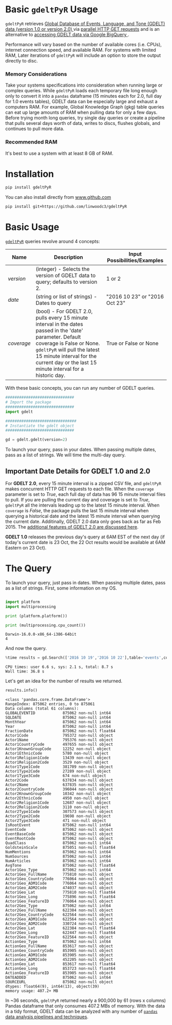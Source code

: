 
# Basic `gdeltPyR` Usage

`gdeltPyR` retrieves [Global Database of Events, Language, and Tone (GDELT) data (version 1.0 or version 2.0) ](http://gdeltproject.org/data.html#intro) via [parallel HTTP GET requests](http://docs.python-requests.org/en/v0.10.6/user/advanced/#asynchronous-requests) and is an alternative to [accessing GDELT data via Google BigQuery ](http://gdeltproject.org/data.html#googlebigquery). 

 Performance will vary based on the number of available cores (i.e. CPUs), internet connection speed, and available RAM.  For systems with limited RAM, Later iterations of `gdeltPyR` will include an option to store the output directly to disc.  

### Memory Considerations

Take your systems specifications into consideration when running large or complex queries.  While `gdeltPyR` loads each temporary file long enough only to convert it into a `pandas` dataframe (15 minutes each for 2.0, full day for 1.0 events tables), GDELT data can be especially large and exhaust a computers RAM.  For example, Global Knowledge Graph (gkg) table queries can eat up large amounts of RAM when pulling data for only a few days.  Before trying month long queries, try single day queries or create a pipeline that pulls several days worth of data, writes to discs, flushes globals, and continues to pull more data.  

### Recommended RAM

It's best to use a system with at least 8 GB of RAM.

# Installation

```bash
pip install gdeltPyR
```

You can also install directly from www.github.com

```bash
pip install git+https://github.com/linwoodc3/gdeltPyR
```

# Basic Usage

[`gdeltPyR`](https://github.com/linwoodc3/gdeltPyR) queries revolve around 4 concepts:

| **Name** | **Description**                                                                                                                                                                                                                                                       | **Input Possibilities/Examples**    |
|----------|-------------------------------------------------------------------------------------------------------------------------------------------------------------------------------------------------------------------------------------------------------------------|---------------------------------|
| *version*  | (integer)  - Selects the version of GDELT data to query; defaults to version 2.                                                                                                                                                                                   | 1 or 2                          |
| *date*    | (string or list of strings) - Dates to query                                                                                                                                                                                                                      | "2016 10 23" or "2016 Oct 23"   |
| *coverage*| (bool) - For GDELT 2.0, pulls every 15 minute interval in the dates passed in the 'date' parameter. Default coverage is False or None.  `gdeltPyR` will pull the latest 15 minute interval for the current day or the last 15 minute interval for a historic day. | True or False or None           |

With these basic concepts, you can run any number of GDELT queries.


```python
##############################
# Import the package
##############################
import gdelt
```


```python
###############################
# Instantiate the gdelt object
##############################

gd = gdelt.gdelt(version=2)
```

To launch your query, pass in your dates.  When passing multiple dates, pass as a list of strings.  We will time the multi-day query.  

## Important Date Details for GDELT 1.0 and 2.0
For **GDELT 2.0**, every 15 minute interval is a zipped CSV file, and `gdeltPyR` makes concurrent HTTP GET requests to each file. When the `coverage` parameter is set to *True*, each full day of data has 96 15 minute interval files to pull.  If you are pulling the current day and coverage is set to *True*, `gdeltPyR` all the intervals leading up to the latest 15 minute interval.  When `coverage` is *False*, the package pulls the last 15 minute interval when querying a historical date and the latest 15 minute interval when querying the current date. Additinally, GDELT 2.0 data only goes back as far as Feb 2015.  The [additional features of GDELT 2.0 are discussed here](http://blog.gdeltproject.org/gdelt-2-0-our-global-world-in-realtime/). 

**GDELT 1.0** releases the previous day's query at 6AM EST of the next day (if today's current date is 23 Oct, the 22 Oct results would be available at 6AM Eastern on 23 Oct).

# The Query

To launch your query, just pass in dates.  When passing multiple dates, pass as a list of strings.  First, some information on my OS.


```python

import platform
import multiprocessing

print (platform.platform())

print (multiprocessing.cpu_count())
```

    Darwin-16.0.0-x86_64-i386-64bit
    4


And now the query.


```python
%time results = gd.Search(['2016 10 19','2016 10 22'],table='events',coverage=True)
```

    CPU times: user 6.6 s, sys: 2.1 s, total: 8.7 s
    Wall time: 36.8 s


Let's get an idea for the number of results we returned.  


```python
results.info()
```

    <class 'pandas.core.frame.DataFrame'>
    RangeIndex: 875062 entries, 0 to 875061
    Data columns (total 61 columns):
    GLOBALEVENTID            875062 non-null int64
    SQLDATE                  875062 non-null int64
    MonthYear                875062 non-null int64
    Year                     875062 non-null int64
    FractionDate             875062 non-null float64
    Actor1Code               795372 non-null object
    Actor1Name               795376 non-null object
    Actor1CountryCode        497655 non-null object
    Actor1KnownGroupCode     12252 non-null object
    Actor1EthnicCode         5780 non-null object
    Actor1Religion1Code      13439 non-null object
    Actor1Religion2Code      3529 non-null object
    Actor1Type1Code          381709 non-null object
    Actor1Type2Code          27289 non-null object
    Actor1Type3Code          674 non-null object
    Actor2Code               637834 non-null object
    Actor2Name               637835 non-null object
    Actor2CountryCode        396044 non-null object
    Actor2KnownGroupCode     10342 non-null object
    Actor2EthnicCode         4950 non-null object
    Actor2Religion1Code      12687 non-null object
    Actor2Religion2Code      3110 non-null object
    Actor2Type1Code          307573 non-null object
    Actor2Type2Code          19698 non-null object
    Actor2Type3Code          471 non-null object
    IsRootEvent              875062 non-null int64
    EventCode                875062 non-null object
    EventBaseCode            875062 non-null object
    EventRootCode            875062 non-null object
    QuadClass                875062 non-null int64
    GoldsteinScale           875051 non-null float64
    NumMentions              875062 non-null int64
    NumSources               875062 non-null int64
    NumArticles              875062 non-null int64
    AvgTone                  875062 non-null float64
    Actor1Geo_Type           875062 non-null int64
    Actor1Geo_FullName       775810 non-null object
    Actor1Geo_CountryCode    776064 non-null object
    Actor1Geo_ADM1Code       776064 non-null object
    Actor1Geo_ADM2Code       474037 non-null object
    Actor1Geo_Lat            775810 non-null float64
    Actor1Geo_Long           775896 non-null float64
    Actor1Geo_FeatureID      776064 non-null object
    Actor2Geo_Type           875062 non-null int64
    Actor2Geo_FullName       622384 non-null object
    Actor2Geo_CountryCode    622564 non-null object
    Actor2Geo_ADM1Code       622564 non-null object
    Actor2Geo_ADM2Code       330724 non-null object
    Actor2Geo_Lat            622384 non-null float64
    Actor2Geo_Long           622447 non-null float64
    Actor2Geo_FeatureID      622564 non-null object
    ActionGeo_Type           875062 non-null int64
    ActionGeo_FullName       853617 non-null object
    ActionGeo_CountryCode    853905 non-null object
    ActionGeo_ADM1Code       853905 non-null object
    ActionGeo_ADM2Code       452205 non-null object
    ActionGeo_Lat            853617 non-null float64
    ActionGeo_Long           853723 non-null float64
    ActionGeo_FeatureID      853905 non-null object
    DATEADDED                875062 non-null int64
    SOURCEURL                875062 non-null object
    dtypes: float64(9), int64(13), object(39)
    memory usage: 407.2+ MB


In ~36 seconds, `gdeltPyR` returned nearly a 900,000 by 61 (rows x columns) Pandas dataframe that only consumes 407.2 MBs of memory.  With the data in a tidy format, GDELT data can be analyzed with any number of [`pandas` data analysis pipelines and techniques](http://pandas.pydata.org/pandas-docs/stable/cookbook.html).

